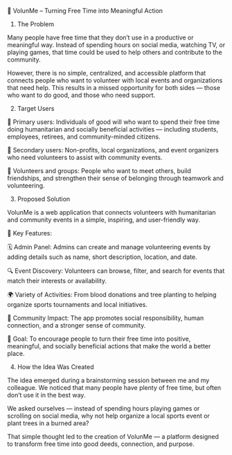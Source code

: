 💛 VolunMe – Turning Free Time into Meaningful Action
1. The Problem

Many people have free time that they don’t use in a productive or meaningful way.
Instead of spending hours on social media, watching TV, or playing games, that time could be used to help others and contribute to the community.

However, there is no simple, centralized, and accessible platform that connects people who want to volunteer with local events and organizations that need help.
This results in a missed opportunity for both sides — those who want to do good, and those who need support.

2. Target Users

👥 Primary users: Individuals of good will who want to spend their free time doing humanitarian and socially beneficial activities — including students, employees, retirees, and community-minded citizens.

🤝 Secondary users: Non-profits, local organizations, and event organizers who need volunteers to assist with community events.

💬 Volunteers and groups: People who want to meet others, build friendships, and strengthen their sense of belonging through teamwork and volunteering.

3. Proposed Solution

VolunMe is a web application that connects volunteers with humanitarian and community events in a simple, inspiring, and user-friendly way.

🔑 Key Features:

🗓️ Admin Panel: Admins can create and manage volunteering events by adding details such as name, short description, location, and date.

🔍 Event Discovery: Volunteers can browse, filter, and search for events that match their interests or availability.

🌍 Variety of Activities: From blood donations and tree planting to helping organize sports tournaments and local initiatives.

💬 Community Impact: The app promotes social responsibility, human connection, and a stronger sense of community.

🎯 Goal: To encourage people to turn their free time into positive, meaningful, and socially beneficial actions that make the world a better place.

4. How the Idea Was Created

The idea emerged during a brainstorming session between me and my colleague.
We noticed that many people have plenty of free time, but often don’t use it in the best way.

We asked ourselves — instead of spending hours playing games or scrolling on social media, why not help organize a local sports event or plant trees in a burned area?

That simple thought led to the creation of VolunMe — a platform designed to transform free time into good deeds, connection, and purpose.
